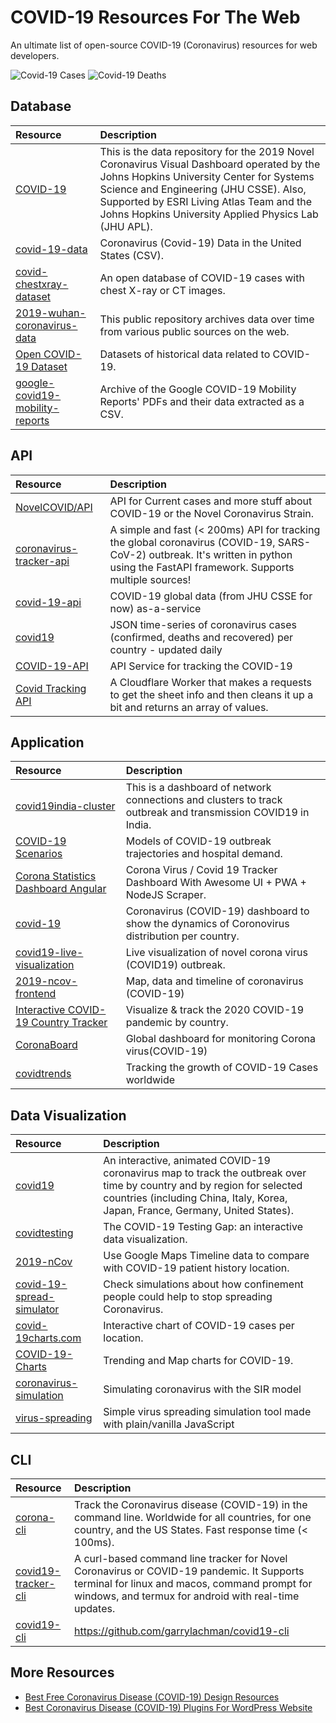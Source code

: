 # COVID-19 Resources For The Web
An ultimate list of open-source COVID-19 (Coronavirus) resources for web developers.

![Covid-19 Cases](https://covid19-badges.herokuapp.com/confirmed/latest) ![Covid-19 Deaths](https://covid19-badges.herokuapp.com/deaths/latest)

## Database

| Resource | Description  |
|:-----|:-------------|
| [COVID-19](https://github.com/CSSEGISandData/COVID-19) | This is the data repository for the 2019 Novel Coronavirus Visual Dashboard operated by the Johns Hopkins University Center for Systems Science and Engineering (JHU CSSE). Also, Supported by ESRI Living Atlas Team and the Johns Hopkins University Applied Physics Lab (JHU APL). |
| [covid-19-data](https://github.com/nytimes/covid-19-data) | Coronavirus (Covid-19) Data in the United States (CSV). |
| [covid-chestxray-dataset](https://github.com/ieee8023/covid-chestxray-dataset) | An open database of COVID-19 cases with chest X-ray or CT images. |
| [2019-wuhan-coronavirus-data](https://github.com/globalcitizen/2019-wuhan-coronavirus-data) | This public repository archives data over time from various public sources on the web. |
| [Open COVID-19 Dataset](https://github.com/open-covid-19/data) | Datasets of historical data related to COVID-19. |
| [google-covid19-mobility-reports](https://github.com/vitorbaptista/google-covid19-mobility-reports) | Archive of the Google COVID-19 Mobility Reports' PDFs and their data extracted as a CSV. |

## API

| Resource | Description  |
|:-----|:-------------|
| [NovelCOVID/API](https://github.com/NovelCOVID/API) | API for Current cases and more stuff about COVID-19 or the Novel Coronavirus Strain. |
| [coronavirus-tracker-api](https://github.com/ExpDev07/coronavirus-tracker-api) | A simple and fast (< 200ms) API for tracking the global coronavirus (COVID-19, SARS-CoV-2) outbreak. It's written in python using the FastAPI framework. Supports multiple sources! |
| [covid-19-api](https://github.com/mathdroid/covid-19-api) | COVID-19 global data (from JHU CSSE for now) as-a-service |
| [covid19](https://github.com/pomber/covid19) | JSON time-series of coronavirus cases (confirmed, deaths and recovered) per country - updated daily |
| [COVID-19-API](https://github.com/Laeyoung/COVID-19-API) | API Service for tracking the COVID-19 |
| [Covid Tracking API](https://github.com/COVID19Tracking/covid-tracking-api) | A Cloudflare Worker that makes a requests to get the sheet info and then cleans it up a bit and returns an array of values. |

## Application

| Resource | Description  |
|:-----|:-------------|
| [covid19india-cluster](https://github.com/someshkar/covid19india-cluster) | This is a dashboard of network connections and clusters to track outbreak and transmission COVID19 in India. |
| [COVID-19 Scenarios](https://github.com/neherlab/covid19_scenarios) | Models of COVID-19 outbreak trajectories and hospital demand. |
| [Corona Statistics Dashboard Angular](https://github.com/OssamaRafique/Corona-Statistics-And-Tracker-Dashboard-Angular-9) | Corona Virus / Covid 19 Tracker Dashboard With Awesome UI + PWA + NodeJS Scraper. |
| [covid-19](https://github.com/trekhleb/covid-19) |  Coronavirus (COVID-19) dashboard to show the dynamics of Сoronovirus distribution per country. |
| [covid19-live-visualization](https://github.com/localeai/covid19-live-visualization) |  Live visualization of novel corona virus (COVID19) outbreak. |
| [2019-ncov-frontend](https://github.com/sorxrob/2019-ncov-frontend) |  Map, data and timeline of coronavirus (COVID-19) |
| [Interactive COVID-19 Country Tracker](https://github.com/lachlanjc/covid19) |  Visualize & track the 2020 COVID-19 pandemic by country. |
| [CoronaBoard](https://github.com/soaple/corona-board) | Global dashboard for monitoring Corona virus(COVID-19) |
| [covidtrends](https://aatishb.com/covidtrends/) | Tracking the growth of COVID-19 Cases worldwide |

## Data Visualization

| Resource | Description  |
|:-----|:-------------|
| [covid19](https://github.com/stevenliuyi/covid19) | An interactive, animated COVID-19 coronavirus map to track the outbreak over time by country and by region for selected countries (including China, Italy, Korea, Japan, France, Germany, United States). |
| [covidtesting](https://testing.predictcovid.com/) | The COVID-19 Testing Gap: an interactive data visualization. |
| [2019-nCov](https://github.com/yjlou/2019-nCov) | Use Google Maps Timeline data to compare with COVID-19 patient history location. |
| [covid-19-spread-simulator](https://github.com/midudev/covid-19-spread-simulator) | Check simulations about how confinement people could help to stop spreading Coronavirus. |
| [covid-19charts.com](https://github.com/wokalski/covid-19charts.com) | Interactive chart of COVID-19 cases per location. |
| [COVID-19-Charts](https://github.com/ohdarling/COVID-19-Charts) | Trending and Map charts for COVID-19. |
| [coronavirus-simulation](https://fatiherikli.github.io/coronavirus-simulation/) | Simulating coronavirus with the SIR model |
| [virus-spreading](https://github.com/MTrajK/virus-spreading) | Simple virus spreading simulation tool made with plain/vanilla JavaScript |

## CLI

| Resource | Description  |
|:-----|:-------------|
| [corona-cli](https://github.com/ahmadawais/corona-cli) | Track the Coronavirus disease (COVID-19) in the command line. Worldwide for all countries, for one country, and the US States. Fast response time (< 100ms). |
| [covid19-tracker-cli](https://github.com/WarenGonzaga/covid19-tracker-cli) | A curl-based command line tracker for Novel Coronavirus or COVID-19 pandemic. It Supports terminal for linux and macos, command prompt for windows, and termux for android with real-time updates. |
| [covid19-cli](https://github.com/garrylachman/covid19-cli) | https://github.com/garrylachman/covid19-cli |

## More Resources

* [Best Free Coronavirus Disease (COVID-19) Design Resources](https://365webresources.com/coronavirus-covid-19-design-resources/)
* [Best Coronavirus Disease (COVID-19) Plugins For WordPress Website](https://wpmissing.com/plugins/best-coronavirus-disease-covid-19/)
